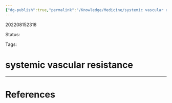 ```yaml
---
{"dg-publish":true,"permalink":"/Knowledge/Medicine/systemic vascular resistance/"}
---
```



202208152318

Status: 

Tags:

# systemic vascular resistance








___
# References